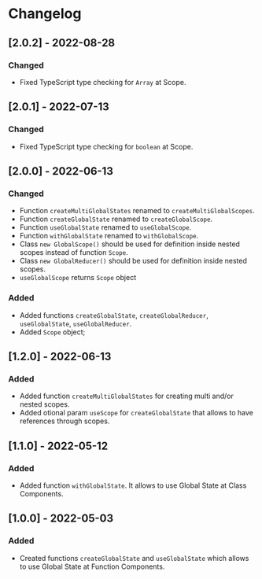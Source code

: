 # Changelog

## [2.0.2] - 2022-08-28

### Changed

- Fixed TypeScript type checking for `Array` at Scope.

## [2.0.1] - 2022-07-13

### Changed

- Fixed TypeScript type checking for `boolean` at Scope.

## [2.0.0] - 2022-06-13

### Changed

- Function `createMultiGlobalStates` renamed to  `createMultiGlobalScopes`.
- Function `createGlobalState` renamed to  `createGlobalScope`.
- Function `useGlobalState` renamed to  `useGlobalScope`.
- Function `withGlobalState` renamed to  `withGlobalScope`.
- Class `new GlobalScope()` should be used for definition inside nested scopes instead of function `Scope`.
- Class `new GlobalReducer()` should be used for definition inside nested scopes.
- `useGlobalScope` returns `Scope` object

### Added

- Added functions `createGlobalState`, `createGlobalReducer`, `useGlobalState`, `useGlobalReducer`.
- Added `Scope` object;


## [1.2.0] - 2022-06-13

### Added

- Added function `createMultiGlobalStates` for creating multi and/or nested scopes.
- Added otional param `useScope` for `createGlobalState` that allows to have references through scopes.

## [1.1.0] - 2022-05-12

### Added

- Added function `withGlobalState`. It allows to use Global State at Class Components.

## [1.0.0] - 2022-05-03

### Added

- Created functions `createGlobalState` and `useGlobalState` which allows to use Global State at Function Components.
